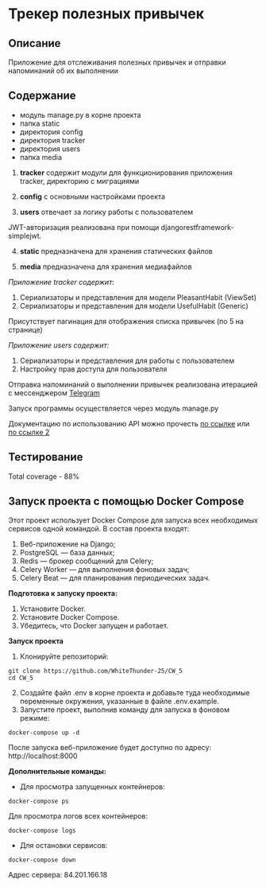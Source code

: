 # Трекер полезных привычек

## Описание

Приложение для отслеживания полезных привычек и отправки напоминаний об их выполнении

## Содержание

* модуль manage.py в корне проекта
* папка static
* директория config
* директория tracker
* директория users
* папка media

1. **tracker** содержит модули для функционирования приложения tracker, директорию с миграциями

2. **config** с основными настройками проекта

3. **users** отвечает за логику работы с пользователем

JWT-авторизация реализована при помощи djangorestframework-simplejwt.

4. **static** предназначена для хранения статических файлов

5. **media** предназначена для хранения медиафайлов


*Приложение tracker содержит:*
1. Сериализаторы и представления для модели PleasantHabit (ViewSet)
2. Сериализаторы и представления для модели UsefulHabit (Generic)

Присутствует пагинация для отображения списка привычек (по 5 на странице)

*Приложение users содержит:*

1. Сериализаторы и представления для работы с пользователем
2. Настройку прав доступа для пользователя

Отправка напоминаний о выполнении привычек реализована итерацией с мессенджером [Telegram](https://web.telegram.org/)

Запуск программы осуществляется через модуль manage.py

Документацию по использованию API можно прочесть [по ссылке](http://127.0.0.1:8000/redoc/) или [по ссылке 2](http://127.0.0.1:8000/swagger/)

## Тестирование
Total coverage - 88%

## Запуск проекта с помощью Docker Compose

Этот проект использует Docker Compose для запуска всех необходимых сервисов одной командой. В состав проекта входят:

1. Веб-приложение на Django;
2. PostgreSQL — база данных;
3. Redis — брокер сообщений для Celery;
4. Celery Worker — для выполнения фоновых задач;
5. Celery Beat — для планирования периодических задач.

**Подготовка к запуску проекта:**
1. Установите Docker.
2. Установите Docker Compose.
3. Убедитесь, что Docker запущен и работает.

**Запуск проекта**
1. Клонируйте репозиторий:
```
git clone https://github.com/WhiteThunder-25/CW_5
cd CW_5
```
2. Создайте файл .env в корне проекта и добавьте туда необходимые переменные окружения, указанные в файле .env.example.
3. Запустите проект, выполнив команду для запуска в фоновом режиме:
```
docker-compose up -d
```

После запуска веб-приложение будет доступно по адресу: http://localhost:8000

**Дополнительные команды:**
- Для просмотра запущенных контейнеров:
```
docker-compose ps
```
Для просмотра логов всех контейнеров:
```
docker-compose logs
```
- Для остановки сервисов:
```
docker-compose down
```

Адрес сервера: 84.201.166.18
